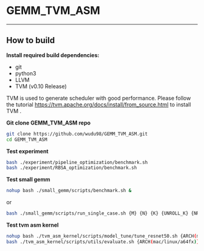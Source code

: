 # GEMM_TVM_ASM

---
## How to build
**Install required build dependencies:**
* git 
* python3
* LLVM
* TVM (v0.10 Release)

TVM is used to generate scheduler with good performance. Please follow the tutorial https://tvm.apache.org/docs/install/from_source.html to install TVM .   

**Git clone GEMM_TVM_ASM repo**
```bash
git clone https://github.com/wudu98/GEMM_TVM_ASM.git
cd GEMM_TVM_ASM
```

**Test experiment**
```bash
bash ./experiment/pipeline_optimization/benchmark.sh
bash ./experiment/RBSA_optimization/benchmark.sh
```

**Test small gemm**
```bash
nohup bash ./small_gemm/scripts/benchmark.sh &
```
or
```bash
bash ./small_gemm/scripts/run_single_case.sh {M} {N} {K} {UNROLL_K} {NR} {REPEATS}
```

**Test tvm asm kernel**
```bash
nohup bash ./tvm_asm_kernel/scripts/model_tune/tune_resnet50.sh {ARCH(mac/linux/a64fx)} {THREADS} {TUNE_STEPS} &
bash ./tvm_asm_kernel/scripts/utils/evaluate.sh {ARCH(mac/linux/a64fx)} {THREADS} {REPEATS} 
```